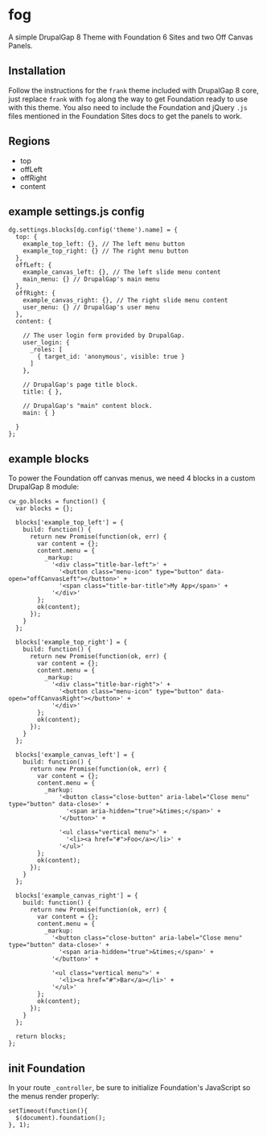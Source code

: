 # fog

A simple DrupalGap 8 Theme with Foundation 6 Sites and two Off Canvas Panels.

## Installation

Follow the instructions for the `frank` theme included with DrupalGap 8 core, just replace `frank` with `fog` along the way to get Foundation ready to use with this theme. You also need to include the Foundation and jQuery `.js` files mentioned in the Foundation Sites docs to get the panels to work.

## Regions

 - top
 - offLeft
 - offRight
 - content

## example settings.js config

```
dg.settings.blocks[dg.config('theme').name] = {
  top: {
    example_top_left: {}, // The left menu button
    example_top_right: {} // The right menu button
  },
  offLeft: {
    example_canvas_left: {}, // The left slide menu content
    main_menu: {} // DrupalGap's main menu
  },
  offRight: {
    example_canvas_right: {}, // The right slide menu content
    user_menu: {} // DrupalGap's user menu
  },
  content: {

    // The user login form provided by DrupalGap.
    user_login: {
      _roles: [
        { target_id: 'anonymous', visible: true }
      ]
    },

    // DrupalGap's page title block.
    title: { },

    // DrupalGap's "main" content block.
    main: { }

  }
};
```

## example blocks

To power the Foundation off canvas menus, we need 4 blocks in a custom DrupalGap 8 module:

```
cw_go.blocks = function() {
  var blocks = {};

  blocks['example_top_left'] = {
    build: function() {
      return new Promise(function(ok, err) {
        var content = {};
        content.menu = {
          _markup:
            '<div class="title-bar-left">' +
              '<button class="menu-icon" type="button" data-open="offCanvasLeft"></button>' +
              '<span class="title-bar-title">My App</span>' +
            '</div>'
        };
        ok(content);
      });
    }
  };

  blocks['example_top_right'] = {
    build: function() {
      return new Promise(function(ok, err) {
        var content = {};
        content.menu = {
          _markup:
            '<div class="title-bar-right">' +
              '<button class="menu-icon" type="button" data-open="offCanvasRight"></button>' +
            '</div>'
        };
        ok(content);
      });
    }
  };

  blocks['example_canvas_left'] = {
    build: function() {
      return new Promise(function(ok, err) {
        var content = {};
        content.menu = {
          _markup:
              '<button class="close-button" aria-label="Close menu" type="button" data-close>' +
                '<span aria-hidden="true">&times;</span>' +
              '</button>' +

              '<ul class="vertical menu">' +
                '<li><a href="#">Foo</a></li>' +
              '</ul>'
        };
        ok(content);
      });
    }
  };

  blocks['example_canvas_right'] = {
    build: function() {
      return new Promise(function(ok, err) {
        var content = {};
        content.menu = {
          _markup:
            '<button class="close-button" aria-label="Close menu" type="button" data-close>' +
              '<span aria-hidden="true">&times;</span>' +
            '</button>' +

            '<ul class="vertical menu">' +
              '<li><a href="#">Bar</a></li>' +
            '</ul>'
        };
        ok(content);
      });
    }
  };

  return blocks;
};
```

## init Foundation

In your route `_controller`, be sure to initialize Foundation's JavaScript so the menus render properly:

```
setTimeout(function(){
  $(document).foundation();
}, 1);
```

